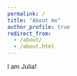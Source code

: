 ```yaml
---
permalink: /
title: "About me"
author_profile: true
redirect_from: 
  - /about/
  - /about.html
---
```


I am Julia!
